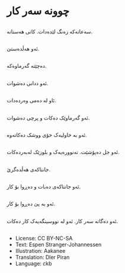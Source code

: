 # چوونە سەر کار

##
سەعاتەکە زەنگ لێدەدات. کاتی هەستانە.

##
ئەو هەڵدەستێ.

##
دەچێتە گەرماوەکە.

##
ئەو ددانی دەشوات.

##
ئاو لە دەمی وەردەدات.

##
ئەو گەرماوێک دەکات و پرچی دەشوات.

##
ئەو بە خاولیەک خۆی ووشک دەکاتەوە.

##
ئەو جل دەپۆشێت. تەنوورەیەک و بلوزێک لەبەردەکات.

##
جانتاکەی هەڵدەگرێ.

##
ئەو جانتاکەی دەبات و دەڕوا بۆ کار.

##
ئەو بە پێ دەڕوا بۆ کار.

##
ئەو دەگاتە سەر کار. ئەو لە نووسینگەیەک کار دەکات.

##
* License: CC BY-NC-SA
* Text: Espen Stranger-Johannessen
* Illustration: Aakanee
* Translation: Dler Piran
* Language: ckb
